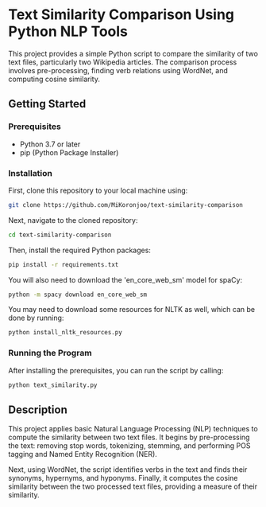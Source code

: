 # Text Similarity Comparison Using Python NLP Tools
This project provides a simple Python script to compare the similarity of two text files, particularly two Wikipedia articles. The comparison process involves pre-processing, finding verb relations using WordNet, and computing cosine similarity.

## Getting Started
### Prerequisites
* Python 3.7 or later
* pip (Python Package Installer)

### Installation
First, clone this repository to your local machine using:
```sh
git clone https://github.com/MiKoronjoo/text-similarity-comparison
```
Next, navigate to the cloned repository:
```sh
cd text-similarity-comparison
```
Then, install the required Python packages:
```sh
pip install -r requirements.txt
```
You will also need to download the 'en_core_web_sm' model for spaCy:
```sh
python -m spacy download en_core_web_sm
```
You may need to download some resources for NLTK as well, which can be done by running:
```sh
python install_nltk_resources.py
```
### Running the Program
After installing the prerequisites, you can run the script by calling:
```sh
python text_similarity.py
```
## Description
This project applies basic Natural Language Processing (NLP) techniques to compute the similarity between two text files. It begins by pre-processing the text: removing stop words, tokenizing, stemming, and performing POS tagging and Named Entity Recognition (NER).

Next, using WordNet, the script identifies verbs in the text and finds their synonyms, hypernyms, and hyponyms. Finally, it computes the cosine similarity between the two processed text files, providing a measure of their similarity.